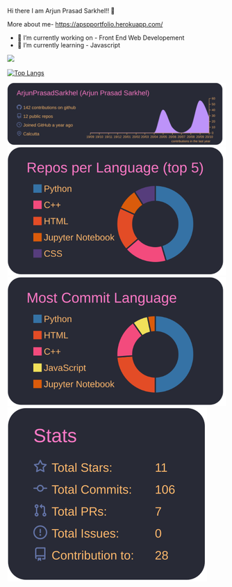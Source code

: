 Hi there I am Arjun Prasad Sarkhel!! 👋

More about me- https://apspportfolio.herokuapp.com/

- 🔭 I’m currently working on - Front End Web Developement
- 🌱 I’m currently learning - Javascript

<!---![Anurag's github stats](https://github-readme-stats.vercel.app/api?username=ArjunPrasadSarkhel&show_icons=true&theme=gruvbox)-->

![](https://komarev.com/ghpvc/?username=ArjunPrasadSarkhel&color=blueviolet&style=plastic&label=You+are+one+of+this+:D+Views=)

[![Top Langs](https://github-readme-stats.vercel.app/api/top-langs/?username=ArjunPrasadSarkhel&layout=compact)](https://github.com/anuraghazra/github-readme-stats)

[![](./profile-summary-card-output/dracula/0-profile-details.svg)](https://github.com/ArjunPrasadSarkhel/github-profile-summary-cards)
[![](./profile-summary-card-output/dracula/1-repos-per-language.svg)](https://github.com/ArjunPrasadSarkhel/github-profile-summary-cards)
[![](./profile-summary-card-output/dracula/2-most-commit-language.svg)](https://github.com/ArjunPrasadSarkhel/github-profile-summary-cards)
[![](./profile-summary-card-output/dracula/3-stats.svg)](https://github.com/ArjunPrasadSarkhel/github-profile-summary-cards)


